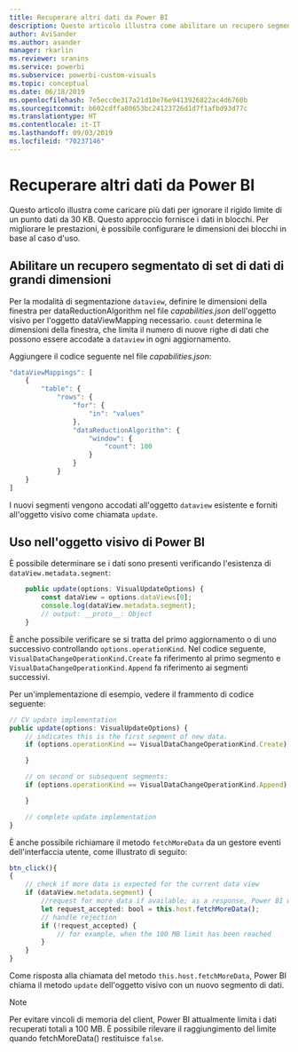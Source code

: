 ```yaml
---
title: Recuperare altri dati da Power BI
description: Questo articolo illustra come abilitare un recupero segmentato di set di dati di grandi dimensioni per gli oggetti visivi di Power BI.
author: AviSander
ms.author: asander
manager: rkarlin
ms.reviewer: sranins
ms.service: powerbi
ms.subservice: powerbi-custom-visuals
ms.topic: conceptual
ms.date: 06/18/2019
ms.openlocfilehash: 7e5ecc0e317a21d10e76e9413926822ac4d6760b
ms.sourcegitcommit: b602cdffa80653bc24123726d1d7f1afbd93d77c
ms.translationtype: HT
ms.contentlocale: it-IT
ms.lasthandoff: 09/03/2019
ms.locfileid: "70237146"
---
```

# <a name="fetch-more-data-from-power-bi"></a>Recuperare altri dati da Power BI

Questo articolo illustra come caricare più dati per ignorare il rigido limite di un punto dati da 30 KB. Questo approccio fornisce i dati in blocchi. Per migliorare le prestazioni, è possibile configurare le dimensioni dei blocchi in base al caso d'uso.  

## <a name="enable-a-segmented-fetch-of-large-datasets"></a>Abilitare un recupero segmentato di set di dati di grandi dimensioni

Per la modalità di segmentazione `dataview`, definire le dimensioni della finestra per dataReductionAlgorithm nel file *capabilities.json* dell'oggetto visivo per l'oggetto dataViewMapping necessario. `count` determina le dimensioni della finestra, che limita il numero di nuove righe di dati che possono essere accodate a `dataview` in ogni aggiornamento.

Aggiungere il codice seguente nel file *capabilities.json*:

```typescript
"dataViewMappings": [
    {
        "table": {
            "rows": {
                "for": {
                    "in": "values"
                },
                "dataReductionAlgorithm": {
                    "window": {
                        "count": 100
                    }
                }
            }
    }
]
```

I nuovi segmenti vengono accodati all'oggetto `dataview` esistente e forniti all'oggetto visivo come chiamata `update`.

## <a name="usage-in-the-power-bi-visual"></a>Uso nell'oggetto visivo di Power BI

È possibile determinare se i dati sono presenti verificando l'esistenza di `dataView.metadata.segment`:

```typescript
    public update(options: VisualUpdateOptions) {
        const dataView = options.dataViews[0];
        console.log(dataView.metadata.segment);
        // output: __proto__: Object
    }
```

È anche possibile verificare se si tratta del primo aggiornamento o di uno successivo controllando `options.operationKind`. Nel codice seguente, `VisualDataChangeOperationKind.Create` fa riferimento al primo segmento e `VisualDataChangeOperationKind.Append` fa riferimento ai segmenti successivi.

Per un'implementazione di esempio, vedere il frammento di codice seguente:

```typescript
// CV update implementation
public update(options: VisualUpdateOptions) {
    // indicates this is the first segment of new data.
    if (options.operationKind == VisualDataChangeOperationKind.Create) {

    }

    // on second or subsequent segments:
    if (options.operationKind == VisualDataChangeOperationKind.Append) {

    }

    // complete update implementation
}
```

È anche possibile richiamare il metodo `fetchMoreData` da un gestore eventi dell'interfaccia utente, come illustrato di seguito:

```typescript
btn_click(){
{
    // check if more data is expected for the current data view
    if (dataView.metadata.segment) {
        //request for more data if available; as a response, Power BI will call update method
        let request_accepted: bool = this.host.fetchMoreData();
        // handle rejection
        if (!request_accepted) {
            // for example, when the 100 MB limit has been reached
        }
    }
}
```

Come risposta alla chiamata del metodo `this.host.fetchMoreData`, Power BI chiama il metodo `update` dell'oggetto visivo con un nuovo segmento di dati.

> [!NOTE]
> Per evitare vincoli di memoria del client, Power BI attualmente limita i dati recuperati totali a 100 MB. È possibile rilevare il raggiungimento del limite quando fetchMoreData() restituisce `false`.
